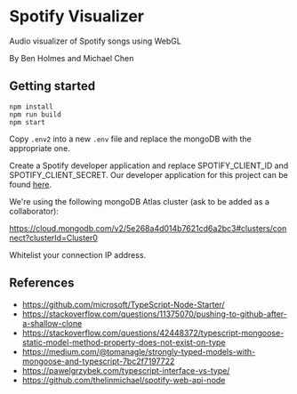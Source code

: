 # Spotify Visualizer

Audio visualizer of Spotify songs using WebGL

By Ben Holmes and Michael Chen

## Getting started

```
npm install
npm run build
npm start
```

Copy `.env2` into a new `.env` file and replace the mongoDB <password> with the appropriate one.

Create a Spotify developer application and replace SPOTIFY_CLIENT_ID and SPOTIFY_CLIENT_SECRET. Our developer application for this project can be found [here](https://developer.spotify.com/dashboard/applications/79c0dd6a3acc4717b59077af89aa572c).

We're using the following mongoDB Atlas cluster (ask to be added as a collaborator):

https://cloud.mongodb.com/v2/5e268a4d014b7621cd6a2bc3#clusters/connect?clusterId=Cluster0

Whitelist your connection IP address.

## References

- https://github.com/microsoft/TypeScript-Node-Starter/
- https://stackoverflow.com/questions/11375070/pushing-to-github-after-a-shallow-clone
- https://stackoverflow.com/questions/42448372/typescript-mongoose-static-model-method-property-does-not-exist-on-type
- https://medium.com/@tomanagle/strongly-typed-models-with-mongoose-and-typescript-7bc2f7197722
- https://pawelgrzybek.com/typescript-interface-vs-type/
- https://github.com/thelinmichael/spotify-web-api-node
